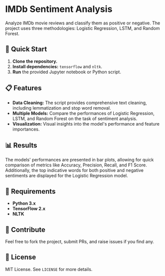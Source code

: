 # IMDb Sentiment Analysis

Analyze IMDb movie reviews and classify them as positive or negative. The project uses three methodologies: Logistic Regression, LSTM, and Random Forest.

## 🚀 Quick Start

1. **Clone the repository.**
2. **Install dependencies:** `tensorflow` and `nltk`.
3. **Run** the provided Jupyter notebook or Python script.

## 📋 Features

- **Data Cleaning:** The script provides comprehensive text cleaning, including lemmatization and stop word removal.
- **Multiple Models:** Compare the performances of Logistic Regression, LSTM, and Random Forest on the task of sentiment analysis.
- **Visualization:** Visual insights into the model's performance and feature importances.

## 📊 Results

The models' performances are presented in bar plots, allowing for quick comparison of metrics like Accuracy, Precision, Recall, and F1 Score. Additionally, the top indicative words for both positive and negative sentiments are displayed for the Logistic Regression model.

## 🔧 Requirements

- **Python 3.x**
- **TensorFlow 2.x**
- **NLTK**

## 🤝 Contribute

Feel free to fork the project, submit PRs, and raise issues if you find any.

## 📝 License

MIT License. See `LICENSE` for more details.
